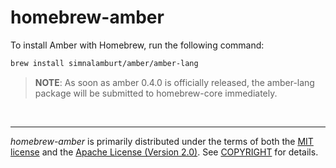 homebrew-amber
========
To install Amber with Homebrew, run the following command:

```bash
brew install simnalamburt/amber/amber-lang
```

> **NOTE**: As soon as amber 0.4.0 is officially released, the amber-lang
> package will be submitted to homebrew-core immediately.

&nbsp;

--------
*homebrew-amber* is primarily distributed under the terms of both the [MIT
license] and the [Apache License (Version 2.0)]. See [COPYRIGHT] for details.

[MIT license]: LICENSE-MIT
[Apache License (Version 2.0)]: LICENSE-APACHE
[COPYRIGHT]: COPYRIGHT
